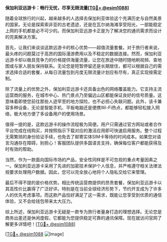 **保加利亚远游卡：畅行无忧，尽享无限流量[[TG💪+ @esim1088](https://t.me/s/esim1088)]**

随着全球旅行的兴起，越来越多的人选择去保加利亚体验这个充满历史与自然美景的国家。无论是探索索非亚的古老遗迹，还是在瓦尔纳海滩享受阳光，一部能稳定上网的手机都是必不可少的。而保加利亚远游卡正是为了解决您的通讯需求而设计的完美解决方案。

首先，让我们来谈谈这款远游卡的核心优势——超值流量套餐。对于旅行者来说，最头疼的问题莫过于高昂的国际漫游费用以及不稳定的数据连接。然而，保加利亚远游卡却以极具竞争力的价格提供海量流量，让您在旅途中随时随地刷视频、查地图或与家人朋友保持联系。无论您是短暂停留还是长期居住，都可以根据自己的需求选择合适的套餐，从每日流量包到月度无限流量计划应有尽有，真正实现按需定制。

除了流量上的优势之外，保加利亚远游卡还具备出色的网络覆盖能力。它支持主流运营商的服务，在城市中心、热门景点乃至偏远山区都能保证良好的信号质量。这意味着即使您前往那些人迹罕至的地方探险，也不必担心失联问题。此外，该卡兼容多种设备，无论是智能手机、平板电脑还是便携Wi-Fi热点，都能够轻松接入网络，极大地方便了多设备用户的使用场景。

值得一提的是，这款远游卡的操作流程极为简便。用户只需通过官方网站或者合作平台完成在线购买，并按照指示下载对应的激活应用即可快速启用服务。整个过程无需繁琐的身份验证手续，也免去了邮寄实体SIM卡等待的时间成本。如果您对语言沟通存在障碍，别担心！客服团队提供多国语言支持，确保每位客户都能获得及时有效的帮助。

当然，作为一款面向国际市场的产品，安全性同样是不可忽视的重点考量因素之一。保加利亚远游卡采用了先进的加密技术保护个人信息，并严格遵守相关法律法规要求处理用户数据。因此，您可以完全放心地将个人隐私交给它来管理。

最后不得不提的是价格优势。相比传统运营商提供的昂贵套餐，保加利亚远游卡以其高性价比赢得了广泛好评。特别是在当前全球经济形势下，节约开支成为了许多人的优先考虑事项。而这款产品恰好满足了这一需求，既能让您享受到优质的通信体验，又不会给钱包带来太大压力。

综上所述，保加利亚远游卡无疑是一款专为旅行者量身打造的理想选择。无论您是商务出差还是休闲度假，它都能为您提供稳定可靠的通讯保障。现在就访问官网了解更多详情吧！[[TG💪+ @esim1088](https://t.me/s/esim1088)]

[[TG💪+ @esim1088](https://t.me/s/esim1088) ![Image](https://i.postimg.cc/4NQfJmqS/Snipaste-2025-05-13-00-14-12.png)]